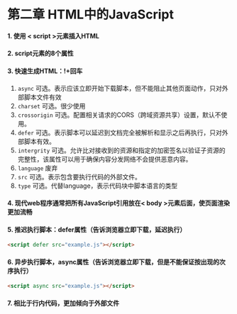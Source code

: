 第二章 HTML中的JavaScript
===
#### 1. 使用 < script >元素插入HTML
#### 2. script元素的8个属性
#### 3. 快速生成HTML：!+回车
1. `async`    可选。表示应该立即开始下载脚本，但不能阻止其他页面动作，只对外部脚本文件有效
2. `charset`    可选。很少使用
3. `crossorigin`    可选。配置相关请求的CORS（跨域资源共享）设置，默认不使用。
4. `defer`  可选。表示脚本可以延迟到文档完全被解析和显示之后再执行，只对外部脚本有效。
5. `intergrity` 可选。允许比对接收到的资源和指定的加密签名以验证子资源的完整性，该属性可以用于确保内容分发网络不会提供恶意内容。
6. `language`   废弃
7. `src`    可选。表示包含要执行代码的外部文件。
8. `type`   可选。代替language，表示代码块中脚本语言的类型
#### 4. 现代web程序通常把所有JavaScript引用放在< body >元素后面，使页面渲染更加流畅
#### 5. 推迟执行脚本：defer属性（告诉浏览器立即下载，延迟执行）
```html
<script defer src="example.js"></script>
```
#### 6. 异步执行脚本，async属性（告诉浏览器立即下载，但是不能保证按出现的次序执行）
```html
<script async src="example.js"></script>
```
#### 7. 相比于行内代码，更加倾向于外部文件